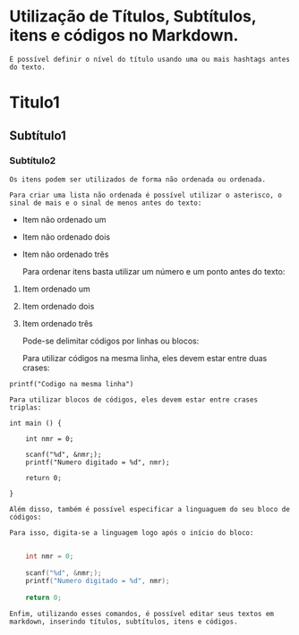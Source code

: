 # Utilização de Títulos, Subtítulos, itens e códigos no Markdown.

	É possível definir o nível do título usando uma ou mais hashtags antes do texto.

# Titulo1


## Subtítulo1


### Subtítulo2





	Os itens podem ser utilizados de forma não ordenada ou ordenada.

	Para criar uma lista não ordenada é possível utilizar o asterisco, o sinal de mais e o sinal de menos antes do texto:

* Item não ordenado um
* Item não ordenado dois
* Item não ordenado três

	Para ordenar itens basta utilizar um número e um ponto antes do texto:

1. Item ordenado um
2. Item ordenado dois
3. Item ordenado três


	Pode-se delimitar códigos por linhas ou blocos:

	Para utilizar códigos na mesma linha, eles devem estar entre duas crases:

`printf("Codigo na mesma linha")`


	Para utilizar blocos de códigos, eles devem estar entre crases triplas:

``` 
int main () {

	int nmr = 0;
	
	scanf("%d", &nmr;);
	printf("Numero digitado = %d", nmr);
	
	return 0;	

}
```

	Além disso, também é possível especificar a linguaguem do seu bloco de códigos:

	Para isso, digita-se a linguagem logo após o início do bloco:

```c int main () {

	int nmr = 0;
	
	scanf("%d", &nmr;);
	printf("Numero digitado = %d", nmr);
	
	return 0; 

```

	Enfim, utilizando esses comandos, é possível editar seus textos em markdown, inserindo títulos, subtítulos, itens e códigos.

